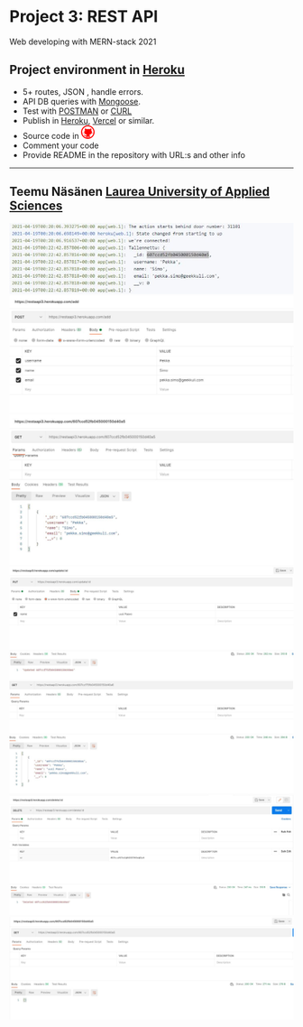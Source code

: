 # Project 3: REST API
Web developing with MERN-stack 2021
## Project environment in [Heroku](https://restaapi3.herokuapp.com/) 
- 5+ routes, JSON , handle errors.
- API DB queries with [Mongoose](https://mongoosejs.com/).
- Test with [POSTMAN](https://www.postman.com/) or [CURL](https://curl.se/)
- Publish in [Heroku](https://www.heroku.com/), [Vercel](https://vercel.com/) or similar.
- Source code in <a href="https://github.com/teemunasanen?tab=repositories"><img alt="Github" title="GitHub" src="./public/github.png"></a>
- Comment your code
- Provide README in the repository with URL:s and other info
----
Teemu Näsänen
[Laurea University of Applied Sciences](https://www.laurea.fi/en/)
----

<img alt="save" src="./public/images/tallennus.JPG">
<img alt="save" src="./public/images/tallennus2.JPG">
<img alt="save" src="./public/images/tallennus 3.JPG">
<img alt="edit" src="./public/images/muokkaus.JPG">
<img alt="edit" src="./public/images/muokkaus2.JPG">
<img alt="del" src="./public/images/poisto.JPG">
<img alt="del" src="./public/images/poisto2.JPG">
